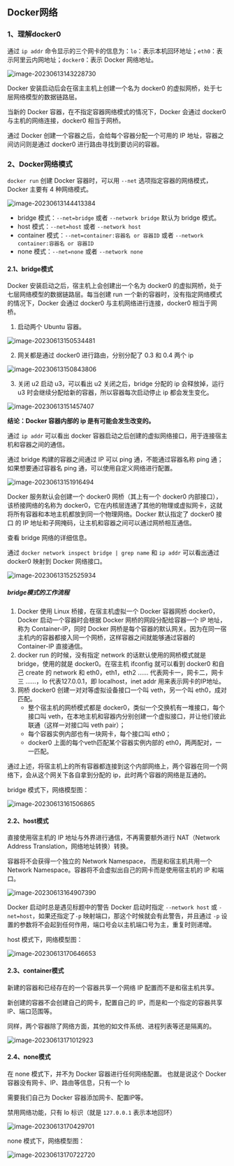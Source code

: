 ## Docker网络

### 1、理解docker0

通过 `ip addr` 命令显示的三个网卡的信息为：`lo`：表示本机回环地址；`eth0`：表示阿里云内网地址；`docker0`：表示 Docker 网络地址。

![image-20230613143228730](https://raw.githubusercontent.com/1004032560/images/master/imagesimage-20230613143228730.png)

Docker 安装启动后会在宿主主机上创建一个名为 docker0 的虚拟网桥，处于七层网络模型的数据链路层。

当新的 Docker 容器，在不指定容器网络模式的情况下，Docker 会通过 docker0 与主机的网络连接，docker0 相当于网桥。

通过 Docker 创建一个容器之后，会给每个容器分配一个可用的 IP 地址，容器之间访问则是通过 docker0 进行路由寻找到要访问的容器。



### 2、Docker网络模式

`docker run` 创建 Docker 容器时，可以用 `--net` 选项指定容器的网络模式，Docker 主要有 4 种网络模式。

![image-20230613144413384](https://raw.githubusercontent.com/1004032560/images/master/imagesimage-20230613144413384.png)

- bridge 模式：`--net=bridge` 或者 `--network bridge` 默认为 bridge 模式。
- host 模式：`--net=host` 或者 `--network host` 
- container 模式：`--net=container:容器名 or 容器ID` 或者 `--network container:容器名 or 容器ID` 
- none 模式：`--net=none` 或者 `--network none` 



#### 2.1、bridge模式

Docker 安装启动之后，宿主机上会创建出一个名为 docker0 的虚拟网桥，处于七层网络模型的数据链路层。每当创建 run 一个新的容器时，没有指定网络模式的情况下，Docker 会通过 docker0 与主机网络进行连接，docker0 相当于网桥。

1. 启动两个 Ubuntu 容器。

![image-20230613150534481](https://raw.githubusercontent.com/1004032560/images/master/imagesimage-20230613150534481.png)

2. 网关都是通过 docker0 进行路由，分别分配了 0.3 和 0.4 两个 ip

![image-20230613150843806](https://raw.githubusercontent.com/1004032560/images/master/imagesimage-20230613150843806.png)

3. 关闭 u2 启动 u3，可以看出 u2 关闭之后，bridge 分配的 ip 会释放掉，运行 u3 时会继续分配给新的容器，所以容器每次启动停止 ip 都会发生变化。

![image-20230613151457407](https://raw.githubusercontent.com/1004032560/images/master/imagesimage-20230613151457407.png)

**结论：Docker 容器内部的 ip 是有可能会发生改变的。**

通过 `ip addr` 可以看出 docker 容器启动之后创建的虚拟网络接口，用于连接宿主机和容器之间的通信。

通过 bridge 构建的容器之间通过 IP 可以 ping 通，不能通过容器名称 ping 通；如果想要通过容器名 ping 通，可以使用自定义网络进行配置。

![image-20230613151916494](https://raw.githubusercontent.com/1004032560/images/master/imagesimage-20230613151916494.png)



Docker 服务默认会创建一个 docker0 网桥（其上有一个 docker0 内部接口），该桥接网络的名称为 docker0，它在内核层连通了其他的物理或虚拟网卡，这就将所有容器和本地主机都放到同一个物理网络。Docker 默认指定了 docker0 接口 的 IP 地址和子网掩码，让主机和容器之间可以通过网桥相互通信。

查看 bridge 网络的详细信息。

通过 `docker network inspect bridge | grep name` 和 `ip addr` 可以看出通过 docker0 映射到 Docker 网络接口。

![image-20230613152525934](https://raw.githubusercontent.com/1004032560/images/master/imagesimage-20230613152525934.png)

##### bridge模式的工作流程

1. Docker 使用 Linux 桥接，在宿主机虚拟一个 Docker 容器网桥 docker0，Docker 启动一个容器时会根据 Docker 网桥的网段分配给容器一个 IP 地址，称为 Container-IP，同时 Docker 网桥是每个容器的默认网关。因为在同一宿主机内的容器都接入同一个网桥，这样容器之间就能够通过容器的 Container-IP 直接通信。
2. docker run 的时候，没有指定 network 的话默认使用的网桥模式就是 bridge，使用的就是 docker0。在宿主机 ifconfig 就可以看到 docker0 和自己 create 的 network 和 eth0，eth1，eth2 …… 代表网卡一，网卡二，网卡三 ……，lo 代表127.0.0.1，即 localhost，inet addr 用来表示网卡的IP地址。
3. 网桥 docker0 创建一对对等虚拟设备接口一个叫 veth，另一个叫 eth0，成对匹配。
   * 整个宿主机的网桥模式都是 docker0，类似一个交换机有一堆接口，每个接口叫 veth，在本地主机和容器内分别创建一个虚拟接口，并让他们彼此联通（这样一对接口叫 veth pair）；
   * 每个容器实例内部也有一块网卡，每个接口叫 eth0；
   * docker0 上面的每个veth匹配某个容器实例内部的 eth0，两两配对，一一匹配。

通过上述，将宿主机上的所有容器都连接到这个内部网络上，两个容器在同一个网络下，会从这个网关下各自拿到分配的 ip，此时两个容器的网络是互通的。

bridge 模式下，网络模型图：

![image-20230613161506865](https://raw.githubusercontent.com/1004032560/images/master/imagesimage-20230613161506865.png)



#### 2.2、host模式

直接使用宿主机的 IP 地址与外界进行通信，不再需要额外进行 NAT（Network Address Translation，网络地址转换）转换。

容器将不会获得一个独立的 Network Namespace， 而是和宿主机共用一个 Network Namespace。容器将不会虚拟出自己的网卡而是使用宿主机的 IP 和端口。

![image-20230613164907390](https://raw.githubusercontent.com/1004032560/images/master/imagesimage-20230613164907390.png)

Docker 启动时总是遇见标题中的警告 Docker 启动时指定 `--network host` 或 `-net=host`，如果还指定了`-p` 映射端口，那这个时候就会有此警告，并且通过 `-p` 设置的参数将不会起到任何作用，端口号会以主机端口号为主，重复时则递增。

host 模式下，网络模型图：

![image-20230613170646653](https://raw.githubusercontent.com/1004032560/images/master/imagesimage-20230613170646653.png)



#### 2.3、container模式

新建的容器和已经存在的一个容器共享一个网络 IP 配置而不是和宿主机共享。

新创建的容器不会创建自己的网卡，配置自己的 IP，而是和一个指定的容器共享 IP、端口范围等。

同样，两个容器除了网络方面，其他的如文件系统、进程列表等还是隔离的。

![image-20230613171012923](https://raw.githubusercontent.com/1004032560/images/master/imagesimage-20230613171012923.png)



#### 2.4、none模式

在 none 模式下，并不为 Docker 容器进行任何网络配置。 也就是说这个 Docker 容器没有网卡、IP、路由等信息，只有一个 lo 

需要我们自己为 Docker 容器添加网卡、配置IP等。

禁用网络功能，只有 lo 标识（就是 `127.0.0.1` 表示本地回环）

![image-20230613170429701](https://raw.githubusercontent.com/1004032560/images/master/imagesimage-20230613170429701.png)

none 模式下，网络模型图：

![image-20230613170722720](https://raw.githubusercontent.com/1004032560/images/master/imagesimage-20230613170722720.png)



